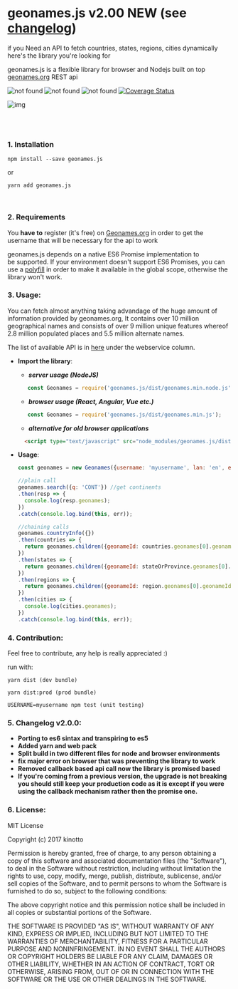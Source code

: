 # geonames.js v2.00 NEW (see [changelog](#5-changelog-v200))
if you Need an API to fetch countries, states, regions, cities dynamically here's the library you're looking for

geonames.js is a flexible library for browser and Nodejs 
built on top <a href="http://www.geonames.org/" target="_blank">geonames.org<a> REST api

<img src="https://travis-ci.org/kinotto/geonames.js.svg?branch=master" alt="not found" style="display:inline" /> <img src="http://img.badgesize.io/kinotto/geonames.js/master/dist/geonames.min.node.js?max=100000&softmax=200000" alt="not found" />
<img src="https://david-dm.org/kinotto/geonames.js.svg" alt="not found" style="display:inline" />
[![Coverage Status](https://coveralls.io/repos/github/kinotto/geonames.js/badge.svg?branch=master)](https://coveralls.io/github/kinotto/geonames.js?branch=master)

![img](https://thumbs.gfycat.com/LegitimateSlushyHydra-max-14mb.gif)


<br/> <br/>


### 1. Installation

 `npm install --save geonames.js`
 
 or
 
 `yarn add geonames.js`

<br/>

### 2. Requirements
You **have to** register (it's free) on <a href="http://www.geonames.org/login">Geonames.org</a>
in order to get the username that will be necessary for the api to work

geonames.js depends on a native ES6 Promise implementation to be supported. If your environment doesn't support ES6 Promises, you can use a <a href="https://github.com/stefanpenner/es6-promise">polyfill</a> in order to make it available in the global scope, otherwise the library won't work.

### 3. Usage:


You can fetch almost anything taking advandage of the huge amount of information provided by geonames.org, It contains over 10 million geographical names and consists of over 9 million unique features whereof 2.8 million populated places and 5.5 million alternate names.

The list of available API is in <a href="http://www.geonames.org/export/ws-overview.html">here</a> under the webservice column.

- **Import the library**:
   - ***server usage (NodeJS)***
    ```javascript
       const Geonames = require('geonames.js/dist/geonames.min.node.js');
    ```
   - ***browser usage (React, Angular, Vue etc.)***
    ```javascript
       const Geonames = require('geonames.js/dist/geonames.min.js');
    ```
   - ***alternative for old browser applications***
    ```html
      <script type="text/javascript" src="node_modules/geonames.js/dist/geonames.min.js"></script>
    ```
     
  
- **Usage**:

  
  ```javascript
  const geonames = new Geonames({username: 'myusername', lan: 'en', encoding: 'JSON'});
  ```


  ```javascript
  //plain call
  geonames.search({q: 'CONT'}) //get continents
  .then(resp => {
    console.log(resp.geonames);
  })
  .catch(console.log.bind(this, err));
  ```
  
  ```javascript
  //chaining calls
  geonames.countryInfo({}) 
  .then(countries => {
    return geonames.children({geonameId: countries.geonames[0].geonameId})
  })
  .then(states => {
    return geonames.children({geonameId: stateOrProvince.geonames[0].geonameId});
  })
  .then(regions => {
    return geonames.children({geonameId: region.geonames[0].geonameId});
  })
  .then(cities => {
    console.log(cities.geonames);
  })
  .catch(console.log.bind(this, err));
  ```



### 4. Contribution:
Feel free to contribute, any help is really appreciated :)


run with:

`yarn dist (dev bundle)`

`yarn dist:prod (prod bundle)`

`USERNAME=myusername npm test (unit testing)`






### 5. Changelog v2.0.0:
- **Porting to es6 sintax and transpiring to es5**
- **Added yarn and web pack**
- **Split build in two different files for node and browser environments**
- **fix major error on browser that was preventing the library to work**
- **Removed callback based api call now the library is promised based**
- **If you're coming from a previous version, the upgrade is not breaking you should still keep your production code as it is except if you were using the callback mechanism rather then the promise one.**



### 6. License:
MIT License

Copyright (c) 2017 kinotto

Permission is hereby granted, free of charge, to any person obtaining a copy
of this software and associated documentation files (the "Software"), to deal
in the Software without restriction, including without limitation the rights
to use, copy, modify, merge, publish, distribute, sublicense, and/or sell
copies of the Software, and to permit persons to whom the Software is
furnished to do so, subject to the following conditions:

The above copyright notice and this permission notice shall be included in all
copies or substantial portions of the Software.

THE SOFTWARE IS PROVIDED "AS IS", WITHOUT WARRANTY OF ANY KIND, EXPRESS OR
IMPLIED, INCLUDING BUT NOT LIMITED TO THE WARRANTIES OF MERCHANTABILITY,
FITNESS FOR A PARTICULAR PURPOSE AND NONINFRINGEMENT. IN NO EVENT SHALL THE
AUTHORS OR COPYRIGHT HOLDERS BE LIABLE FOR ANY CLAIM, DAMAGES OR OTHER
LIABILITY, WHETHER IN AN ACTION OF CONTRACT, TORT OR OTHERWISE, ARISING FROM,
OUT OF OR IN CONNECTION WITH THE SOFTWARE OR THE USE OR OTHER DEALINGS IN THE
SOFTWARE.
